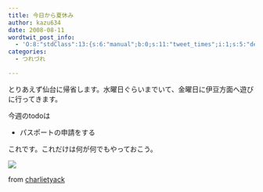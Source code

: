 ```yaml
---
title: 今日から夏休み
author: kazu634
date: 2008-08-11
wordtwit_post_info:
  - 'O:8:"stdClass":13:{s:6:"manual";b:0;s:11:"tweet_times";i:1;s:5:"delay";i:0;s:7:"enabled";i:1;s:10:"separation";s:2:"60";s:7:"version";s:3:"3.7";s:14:"tweet_template";b:0;s:6:"status";i:2;s:6:"result";a:0:{}s:13:"tweet_counter";i:2;s:13:"tweet_log_ids";a:1:{i:0;i:4203;}s:9:"hash_tags";a:0:{}s:8:"accounts";a:1:{i:0;s:7:"kazu634";}}'
categories:
  - つれづれ

---
```

<div class="section">
<p>
    とりあえず仙台に帰省します。水曜日ぐらいまでいて、金曜日に伊豆方面へ遊びに行ってきます。
</p>
  
<p>
    今週のtodoは
</p>
  
<ul>
<li>
      パスポートの申請をする
</li>
</ul>
  
<p>
    これです。これだけは何が何でもやっておこう。
</p>
  
<p>
<center>
</center>
</p>
  
<p>
<a href="http://flickr.com/photos/charlietyack/71967083/" onclick="__gaTracker('send', 'event', 'outbound-article', 'http://flickr.com/photos/charlietyack/71967083/', '');" title="Date Masamune (伊達 政宗) Equestrian Statue, Sendai"><img src="http://farm1.static.flickr.com/20/71967083_a48abd8d10_m.jpg" /></a>
</p>
  
<p>
    from <a href="http://flickr.com/people/charlietyack/" onclick="__gaTracker('send', 'event', 'outbound-article', 'http://flickr.com/people/charlietyack/', 'charlietyack');">charlietyack</a>
</p></p>
</div>
